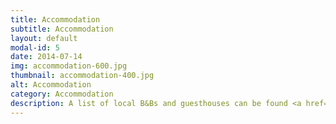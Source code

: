 ```yaml
---
title: Accommodation
subtitle: Accommodation
layout: default
modal-id: 5
date: 2014-07-14
img: accommodation-600.jpg
thumbnail: accommodation-400.jpg
alt: Accommodation
category: Accommodation
description: A list of local B&Bs and guesthouses can be found <a href="/blog/2019/03/09/guest-houses/">here</a>
---
```

